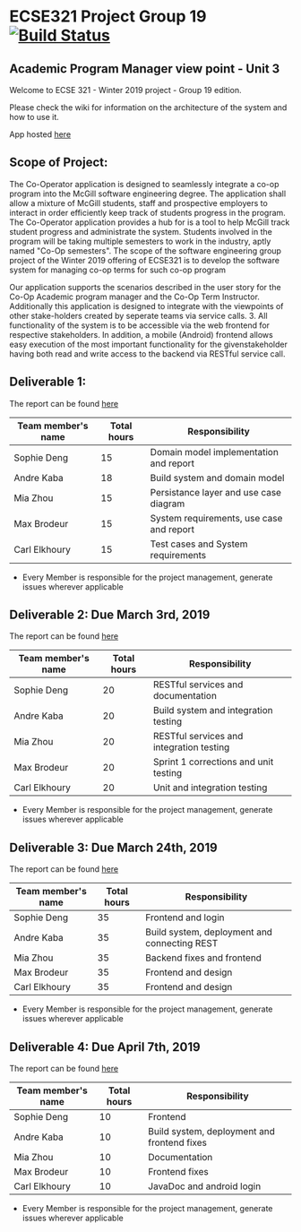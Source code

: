 # ECSE321 Project Group 19 [![Build Status](https://travis-ci.com/McGill-ECSE321-Winter2019/ecse321-group-project-19-1.svg?token=E9CzzJJTQAzyqtGXvYx8&branch=master)](https://travis-ci.com/McGill-ECSE321-Winter2019/ecse321-group-project-19-1)

## Academic Program Manager view point - Unit 3

Welcome to ECSE 321 - Winter 2019 project - Group 19 edition.

Please check the wiki for information on the architecture of the system and how to use it.

App hosted [here](https://cooperator-backend-260.herokuapp.com/)

## Scope of Project:
  The Co-Operator application is designed to seamlessly integrate a co-op program into the McGill software engineering degree. The application shall allow a mixture of McGill students, staff and prospective employers to interact in order efficiently keep track of students progress in the program. The Co-Operator application provides a hub for is a tool to help McGill track student progress and administrate the system. Students involved in the program will be taking multiple semesters to work in the industry, aptly named "Co-Op semesters". The scope of the software engineering group project of the Winter 2019 offering of ECSE321 is to develop the software system for managing co-op terms for such co-op program
  
  Our application supports the scenarios described in the user story for the Co-Op Academic program manager and the Co-Op Term Instructor. Additionally this application is designed to integrate with the viewpoints of other stake-holders created by seperate teams via service calls. 3. All functionality of the system is to be accessible via the web frontend for respective stakeholders. In addition, a mobile (Android) frontend allows easy execution of the most important functionality for the givenstakeholder having both read and write access to the backend via RESTful service call.


## Deliverable 1:
The report can be found [here](https://github.com/McGill-ECSE321-Winter2019/ecse321-group-project-19-1/wiki/Deliverable-1-Report)

|Team member's name |Total hours |Responsibility         |
|-------------------|------------|-----------------------|
|Sophie Deng        |    15      |         Domain model implementation and report              |
|Andre Kaba         |    18      |         Build system and domain model              |
|Mia Zhou           |    15      |         Persistance layer and use case diagram             |
|Max Brodeur        |    15      |         System requirements, use case and report             |
|Carl Elkhoury      |    15      |         Test cases and System requirements              |
* Every Member is responsible for the project management, generate issues wherever applicable

## Deliverable 2: Due March 3rd, 2019
The report can be found [here](https://github.com/McGill-ECSE321-Winter2019/ecse321-group-project-19-1/wiki/Deliverable-2-Report)

|Team member's name |Total hours |Responsibility         |
|-------------------|------------|-----------------------|
|Sophie Deng        |     20       |         RESTful services and documentation              |
|Andre Kaba         |     20       |         Build system and integration testing              |
|Mia Zhou           |     20       |         RESTful services and integration testing             |
|Max Brodeur        |     20      |         Sprint 1 corrections and unit testing             |
|Carl Elkhoury      |     20       |         Unit and integration testing              |
* Every Member is responsible for the project management, generate issues wherever applicable

## Deliverable 3: Due March 24th, 2019
The report can be found [here](https://github.com/McGill-ECSE321-Winter2019/ecse321-group-project-19-1/wiki/Deliverable-3-Report)

|Team member's name |Total hours |Responsibility         |
|-------------------|------------|-----------------------|
|Sophie Deng        |     35       |         Frontend and login              |
|Andre Kaba         |     35       |         Build system, deployment and connecting REST              |
|Mia Zhou           |     35       |         Backend fixes and frontend             |
|Max Brodeur        |     35      |         Frontend and design             |
|Carl Elkhoury      |     35       |          Frontend and design             |
* Every Member is responsible for the project management, generate issues wherever applicable

## Deliverable 4: Due April 7th, 2019
The report can be found [here](https://github.com/McGill-ECSE321-Winter2019/ecse321-group-project-19-1/wiki/Deliverable-4-Report)

|Team member's name |Total hours |Responsibility         |
|-------------------|------------|-----------------------|
|Sophie Deng        |     10       |         Frontend             |
|Andre Kaba         |     10       |         Build system, deployment and frontend fixes              |
|Mia Zhou           |     10       |         Documentation            |
|Max Brodeur        |     10      |         Frontend fixes            |
|Carl Elkhoury      |     10       |          JavaDoc and android login             |
* Every Member is responsible for the project management, generate issues wherever applicable
